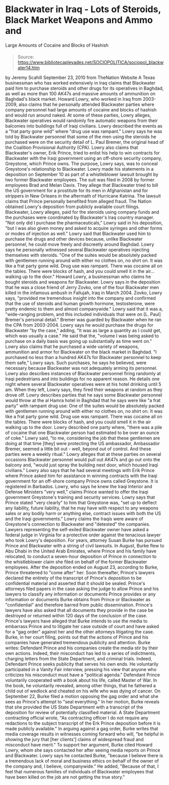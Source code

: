 # Blackwater in Iraq - Lots of Steroids, Black Market Weapons and Ammo and 
Large Amounts of Cocaine and Blocks of Hashish

> Source: https://www.bibliotecapleyades.net/SOCIOPOLITICA/sociopol_blackwater14.htm

by Jeremy Scahill
September 23, 2010
from TheNation Website
A Texas businessman who has worked extensively in Iraq claims that
Blackwater paid him to purchase steroids and other drugs for its
operatives in Baghdad, as well as more than 100 AK47s and massive amounts of
ammunition on Baghdad's black market.
Howard Lowry, who worked in Iraq from
2003-2009, also claims that he personally attended Blackwater parties where
company personnel had large amounts of cocaine and blocks of hashish and
would run around naked. At some of these parties, Lowry alleges, Blackwater
operatives would randomly fire automatic weapons from their balconies into
buildings full of Iraqi civilians.
Lowry described the events as a "frat party gone
wild" where "drug use was rampant."
Lowry says he was told by Blackwater personnel
that some of the men using the steroids he purchased were on the security
detail of L. Paul Bremer, the original head of the Coalition
Provisional Authority (CPA). Lowry also claims that Blackwater's owner,
Erik Prince, tried to enlist his help to win contracts for Blackwater
with the Iraqi government using an off-shore security company,
Greystone, which Prince owns.
The purpose, Lowry says, was to conceal
Greystone's relationship to Blackwater.
Lowry made his statements in a deposition on September 10 as part of a
whistleblower lawsuit brought by two former Blackwater employees. The suit
was filed in 2008 by former employees Brad and Melan Davis.
They allege that Blackwater tried to bill the US government for a prostitute
for its men in Afghanistan and for strippers in New Orleans in the aftermath
of Hurricane Katrina.
The lawsuit claims that Prince personally
benefited from alleged fraud. The Nation obtained Lowry's deposition from
publicly available court filings.
Blackwater, Lowry alleges, paid for the steroids using company funds and the
purchases were coordinated by Blackwater's Iraq country manager.
"Not only did I purchase the
pharmaceuticals," Lowry said in his deposition, "but I was also given
money and asked to acquire syringes and other forms or modes of
injection as well."
Lowry said that Blackwater used him to purchase
the drugs and other devices because, unlike Blackwater personnel, he could
move freely and discreetly around Baghdad.
Lowry says he personally witnessed several
Blackwater operatives injecting themselves with steroids.
"One of the suites would be absolutely
packed with gentlemen running around with either no clothes on, no shirt
on. It was like a frat party gone wild. Drug use was rampant. There was
cocaine all on the tables. There were blocks of hash, and you could
smell it in the air... walking up to the door."
Howard Lowry, a businessman who
claims he bought steroids and weapons for Blackwater.
Lowry says in the deposition that he was a close
friend of Jerry Zovko, one of the four Blackwater men killed in the
infamous
ambush in Fallujah, Iraq in March 2004.
Zovko, Lowry says,
"provided me tremendous insight into the
company and confirmed that the use of steroids and human growth hormone,
testosterone, were pretty endemic to them and almost companywide."
Lowry said that it was a,
"wide-ranging problem, and this included
individuals that were on [L. Paul] Bremer's personal detail."
Bremer was guarded by Blackwater when he ran the
CPA from 2003-2004.
Lowry says he would purchase the drugs for
Blackwater "by the case," adding,
"It was as large a quantity as I could get,
which was usually a case."
He said that the,
"volume I was being asked to purchase on a
daily basis was going up substantially as time went on."
Lowry also claims that he purchased a wide
variety of weapons, ammunition and armor for Blackwater on the black market
in Baghdad.
"I purchased no less than a hundred AK47s
for Blackwater personnel to keep them safe," Lowry says.
Such purchases, he says he believed, were
necessary because Blackwater was not adequately arming its personnel.
Lowry also describes instances of Blackwater personnel firing randomly at
Iraqi pedestrians and into buildings for no apparent reason. He details one
night where several Blackwater operatives were at his hotel drinking until 5
am. When they left, Lowry says, they fired their weapons at random as they
drove off.
Lowry describes parties that he says some
Blackwater personnel would throw at the al Hamra hotel in Baghdad that he
says were like "a frat party" with rampant drug use:
One of the suites would be absolutely packed
with gentlemen running around with either no clothes on, no shirt on. It
was like a frat party gone wild. Drug use was rampant. There was cocaine
all on the tables. There were blocks of hash, and you could smell it in
the air
walking up to the door.
Lowry described one party where,
"there was a pile of cocaine that one
Blackwater person had estimated to be over an ounce of coke."
Lowry said,
"to me, considering the job that these
gentlemen are doing
at that time [they] were protecting the US
ambassador, Ambassador Bremer, seemed a little bit out - well, beyond
out of control. And these parties were a weekly ritual."
Lowry alleges that at these parties on several
occasions Blackwater personnel would pull out AK47s and go out onto the
balcony and,
"would just spray the building next door,
which housed Iraqi civilians."
Lowry also says that he had several meetings
with Erik Prince where Prince asked him for assistance in winning
contracts with the Iraqi government for an off-shore company Prince owns
called Greystone. It is registered in Barbados.
Lowry, who says he knew the Iraqi Interior and
Defense Ministers "very well," claims Prince wanted to offer the Iraqi
government Greystone's training and security services.
Lowry says that Prince stated "very clearly" to
him that Greystone was,
"set up to deflect any liability, future
liability, that he may have with respect to any weapons sales or any
bodily harm or anything else, contract issues with both the US and the
Iraqi governments."
Lowry claims the Iraqis were aware of
Greystone's connection to Blackwater and "detested" the companies.
Lawyers representing the self-exiled Blackwater owner have asked a federal
judge in Virginia for a protective order against the tenacious lawyer who
took Lowry's deposition.
For years, attorney Susan Burke has
pursued Prince and Blackwater with a string of civil lawsuits.
In August, Burke flew to Abu Dhabi in the United
Arab Emirates, where Prince and his family have relocated, to conduct a
seven-hour deposition of Prince in connection to the whistleblower claim she
filed on behalf of the former Blackwater employees.
After the deposition ended on August 23,
according to Burke, Prince threatened to "come after" her.
Soon thereafter, Prince's lawyers declared the entirety of the transcript of
Prince's deposition to be confidential material and asserted that it should
be sealed. Prince's attorneys filed papers in the case asking the judge to
allow Prince and his lawyers to classify any information or documents Prince
provides or any information or documents Burke obtains from Prince or
Blackwater as "confidential" and therefore barred from public dissemination.
Prince's lawyers have also asked that all
documents they provide in the case be destroyed or returned within 120 days
of the conclusion of the case.
Prince's lawyers have alleged that Burke intends to use the media to
embarrass Prince and to litigate her case outside of court and have asked
for a "gag order" against her and the other attorneys litigating the case.
Burke, in her court filing, points out that the actions of Prince and his
companies have generated tremendous publicity and attention.
Burke writes:
Defendant Prince and his companies create
the media stir by their own actions. Indeed, their misconduct has led to
a series of indictments, charging letters from the State Department, and
criminal trials.
Indeed, Defendant Prince seeks publicity
that serves his own ends. He voluntarily participated in a Vanity Fair
interview, pressing his view that anyone who criticizes his misconduct
must have a "political agenda."
Defendant Prince voluntarily cooperated with
a book about his life, called Master of War. In the book, he voluntarily
revealed, among other things, that he fathered a child out of wedlock
and cheated on his wife who was dying of cancer.
On September 22, Burke filed a motion opposing
the gag order and what she sees as Prince's attempt to "seal everything."
In her motion, Burke reveals that she provided
the US State Department with a transcript of the deposition for review of
potentially classified material. A State Department contracting official
wrote,
"As contracting officer I do not require any
redactions to the subject transcript of the Erk Prince deposition before
it is made publicly available."
In arguing against a gag order, Burke writes
that media coverage results in witnesses coming forward who will,
"be helpful in showing the jury that [her
clients'] claims of widespread fraud and misconduct have merit."
To support her argument, Burke cited Howard
Lowry, whom she says contacted her after seeing media reports on Prince and
Blackwater.
Lowry says he contacted Burke,
"because I believe there is a tremendous
lack of moral and business ethics on behalf of the owner of the company
and, I believe, companywide."
He added,
"Because of that, I feel that numerous
families of individuals of Blackwater employees that have been killed on
the job are not getting the true story."
